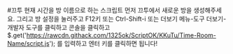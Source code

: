 #끄투 현재 시간을 방 이름으로 하는 스크립트
먼저 끄투에서 새로운 방을 생성해주세요.
그리고 방 설정을 눌러주고 F12키 또는 Ctrl-Shift-i 또는 더보기 메뉴-도구 더보기-개발자 도구를 클릭하고
콘솔을 클릭하고 $.get('https://rawcdn.githack.com/1325ok/ScriptOK/KKuTu/Time-Room-Name/script.js'); 를 입력하고
엔터 키를 클릭하면 됩니다!
